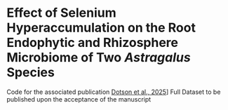 # Effect of Selenium Hyperaccumulation on the Root Endophytic and Rhizosphere Microbiome of Two <i>Astragalus</i> Species 
Code for the associated publication [Dotson et al., 2025](https://advance.sagepub.com/doi/full/10.22541/au.173586869.95623914/v1)]
Full Dataset to be published upon the acceptance of the manuscript
